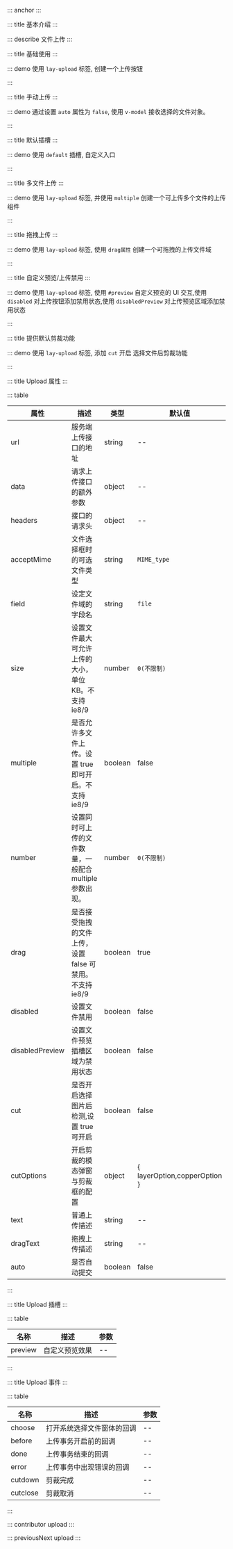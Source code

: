 ::: anchor
:::

::: title 基本介绍
:::

::: describe 文件上传
:::

::: title 基础使用
:::

::: demo 使用 `lay-upload` 标签, 创建一个上传按钮

<template>
  <lay-upload url="https://www.mocky.io/v2/5cc8019d300000980a055e76" field="file" @done="doneHandle" multiple>
    <template #preview>
      <img v-if="data" :src="data.url" style="width: 100px;"/>
    </template>
  </lay-upload>
</template>

<script>
import { ref,reactive } from 'vue'

export default {
  setup() {

    const data = ref();

    const doneHandle = (result) => {
      data.value = JSON.parse(result.data);
      console.log(data.value.url)
    };

    return {
      doneHandle,
      data,
    }
  }
}
</script>

:::

::: title 手动上传
:::

::: demo 通过设置 `auto` 属性为 `false`, 使用 `v-model` 接收选择的文件对象。

<template>
  <lay-upload url="https://www.mocky.io/v2/5cc8019d300000980a055e76" v-model="file1" field="file" :auto="false">
    <template #preview>
      {{ file1[0]?.name }}
    </template>
  </lay-upload>
</template>

<script>
import { ref,reactive } from 'vue'

export default {
  setup() {

    const file1 = ref([]);

    return {
      file1
    }
  }
}
</script>

:::

::: title 默认插槽
:::

::: demo 使用 `default` 插槽, 自定义入口

<template>
  <lay-upload @done="getUploadFile" @choose="beginChoose">
    <template v-slot:default="params">
      <lay-button>上传 - 是否禁用 - {{ params.disabled }}</lay-button>
    </template>
    <template #preview>
      <div v-for="(item,index) in picList" :key="`demo1-pic-'${index}`">
        <img :src="item"/>
      </div>
    </template>
  </lay-upload>
</template>

<script>
import { ref,reactive } from 'vue'

export default {
  setup() {
    const picList = ref([]);
    const filetoDataURL=(file,fn)=>{
      const reader = new FileReader();
      reader.onloadend = function(e){
        fn(e.target.result);
      };
      reader.readAsDataURL(file);
    };
    const getUploadFile=(files)=>{
      if(Array.isArray(files)&&files.length>0){
        files.forEach((file,index,array)=>{
          filetoDataURL(file,(res)=>{
            console.log(res);
            picList.value.push(res);
            console.log(picList.value);
          });
        });
      }
    };
    const beginChoose =(e)=>{
      console.log("beginChoose",e);
    };
    return {
      getUploadFile,
      filetoDataURL,
      beginChoose,
      picList
    }
  }
}
</script>

:::

::: title 多文件上传
:::

::: demo 使用 `lay-upload` 标签, 并使用 `multiple` 创建一个可上传多个文件的上传组件

<template>
  <lay-upload :multiple="true"></lay-upload>
</template>

<script>
import { ref } from 'vue'

export default {
  setup() {
    return {
    }
  }
}
</script>

:::

::: title 拖拽上传
:::

::: demo 使用 `lay-upload` 标签, 使用 `drag属性` 创建一个可拖拽的上传文件域

<template>
  <lay-upload :drag="true"></lay-upload>
</template>

<script>
import { ref } from 'vue'

export default {
  setup() {

    return {
    }
  }
}
</script>

:::

::: title 自定义预览/上传禁用
:::

::: demo 使用 `lay-upload` 标签, 使用 `#preview` 自定义预览的 UI 交互,使用 `disabled` 对上传按钮添加禁用状态,使用 `disabledPreview` 对上传预览区域添加禁用状态

<template>
  <lay-upload @done="getUploadFile2" :disabled="true" :disabledPreview="true">
    <template #preview>
      <div class="easy-wrap">
        <img src="https://chixian.oss-cn-hangzhou.aliyuncs.com/20211023003617_0706a.jpg" style="width:62.9px;height:63.2px"/>
        <img src="https://chixian.oss-cn-hangzhou.aliyuncs.com/20211023003617_0706a.jpg" style="width:62.9px;height:63.2px"/>
        <img src="https://chixian.oss-cn-hangzhou.aliyuncs.com/20211023003617_0706a.jpg" style="width:62.9px;height:63.2px"/>
        <img src="https://chixian.oss-cn-hangzhou.aliyuncs.com/20211023003617_0706a.jpg" style="width:62.9px;height:63.2px"/>
        <img src="https://chixian.oss-cn-hangzhou.aliyuncs.com/20211023003617_0706a.jpg" style="width:62.9px;height:63.2px"/>
      </div>
    </template>
  </lay-upload>
</template>

<script>
import { ref } from 'vue'
export default {
  setup() {
    const getUploadFile2 = (file)=>{
      console.log(file);
    };
    return {
      getUploadFile2
    }
  }
}
</script>

:::

::: title 提供默认剪裁功能

::: demo 使用 `lay-upload` 标签, 添加 `cut` 开启 选择文件后剪裁功能

<template>
  <lay-upload @cutdone="getCutDone" acceptMime="images" @cutcancel="getCutCancel" :cut="true" :cutOptions="cutOptions" :multiple="false" @done="getFileDone">
    <template #preview>
      <div class="easy-wrap" v-if="cutUrl">
        <img :src="cutUrl"/>
      </div>
    </template>
  </lay-upload>
</template>

<script>
import { ref } from 'vue'
export default {
  setup() {
    const cutUrl = ref("");

    const cutOptions = {
      copperOption: {
        center: false,
        aspectRatio: 1,
        crop: function(event) {
          console.log(event.detail.x);
          console.log(event.detail.y);
          console.log(event.detail.width);
          console.log(event.detail.height);
          console.log(event.detail.rotate);
          console.log(event.detail.scaleX);
          console.log(event.detail.scaleY);
        },
      }
    }

    const getCutDone=(res)=>{
      console.log("getCutDone",res);
      cutUrl.value = res.msg;
    };

    const getCutCancel=(res)=>{
      console.log("getCutCancel",res);
    };

    const getFileDone=(res)=>{
      console.log("getFileDone",res);
    };

    return {
      getCutDone,
      getCutCancel,
      getFileDone,
      cutUrl,
      cutOptions
    }
  }
}
</script>

:::

::: title Upload 属性
:::

::: table

| 属性            | 描述                                                    | 类型    | 默认值                       | 可选值      |
| --------------- | ------------------------------------------------------- | ------- | ---------------------------- | ----------- |
| url             | 服务端上传接口的地址                                    | string  | --                           | --          |
| data            | 请求上传接口的额外参数                                  | object  | --                           | --          |
| headers         | 接口的请求头                                            | object  | --                           | --          |
| acceptMime      | 文件选择框时的可选文件类型                              | string  | `MIME_type`                  | `MIME_type` |
| field           | 设定文件域的字段名                                      | string  | `file`                       | --          |
| size            | 设置文件最大可允许上传的大小，单位 KB。不支持 ie8/9     | number  | `0(不限制)`                  | --          |
| multiple        | 是否允许多文件上传。设置 true 即可开启。不支持 ie8/9    | boolean | false                        | --          |
| number          | 设置同时可上传的文件数量，一般配合 multiple 参数出现。  | number  | `0(不限制)`                  | --          |
| drag            | 是否接受拖拽的文件上传，设置 false 可禁用。不支持 ie8/9 | boolean | true                         | --          |
| disabled        | 设置文件禁用                                            | boolean | false                        | --          |
| disabledPreview | 设置文件预览插槽区域为禁用状态                          | boolean | false                        | --          |
| cut             | 是否开启选择图片后检测,设置 true 可开启                 | boolean | false                        | --          |
| cutOptions      | 开启剪裁的模态弹窗与剪裁框的配置                        | object  | { layerOption,copperOption } | --          |
| text            | 普通上传描述                                            | string  | --                           | --          |
| dragText        | 拖拽上传描述                                            | string  | --                           | --          |
| auto            | 是否自动提交                                            | boolean | false                        | --          |

:::

::: title Upload 插槽
:::

::: table

| 名称    | 描述           | 参数 |
| ------- | -------------- | ---- |
| preview | 自定义预览效果 | --   |

:::

::: title Upload 事件
:::

::: table

| 名称     | 描述                       | 参数 |
| -------- | -------------------------- | ---- |
| choose   | 打开系统选择文件窗体的回调 | --   |
| before   | 上传事务开启前的回调       | --   |
| done     | 上传事务结束的回调         | --   |
| error    | 上传事务中出现错误的回调   | --   |
| cutdown  | 剪裁完成                   | --   |
| cutclose | 剪裁取消                   | --   |

:::

::: contributor upload
:::

::: previousNext upload
:::
